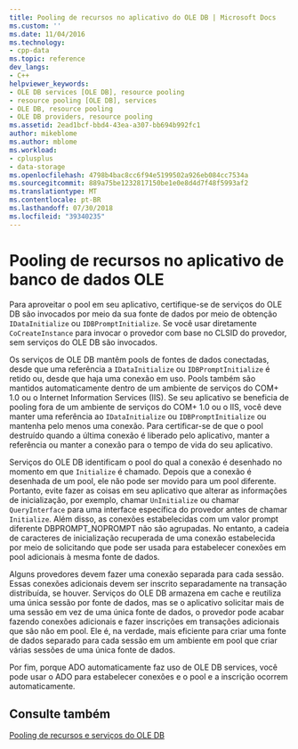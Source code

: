 ```yaml
---
title: Pooling de recursos no aplicativo do OLE DB | Microsoft Docs
ms.custom: ''
ms.date: 11/04/2016
ms.technology:
- cpp-data
ms.topic: reference
dev_langs:
- C++
helpviewer_keywords:
- OLE DB services [OLE DB], resource pooling
- resource pooling [OLE DB], services
- OLE DB, resource pooling
- OLE DB providers, resource pooling
ms.assetid: 2ead1bcf-bbd4-43ea-a307-bb694b992fc1
author: mikeblome
ms.author: mblome
ms.workload:
- cplusplus
- data-storage
ms.openlocfilehash: 4798b4bac8cc6f94e5199502a926eb084cc7534a
ms.sourcegitcommit: 889a75be1232817150be1e0e8d4d7f48f5993af2
ms.translationtype: MT
ms.contentlocale: pt-BR
ms.lasthandoff: 07/30/2018
ms.locfileid: "39340235"
---
```

# <a name="resource-pooling-in-your-ole-db-application"></a>Pooling de recursos no aplicativo de banco de dados OLE
Para aproveitar o pool em seu aplicativo, certifique-se de serviços do OLE DB são invocados por meio da sua fonte de dados por meio de obtenção `IDataInitialize` ou `IDBPromptInitialize`. Se você usar diretamente `CoCreateInstance` para invocar o provedor com base no CLSID do provedor, sem serviços do OLE DB são invocados.  
  
 Os serviços de OLE DB mantêm pools de fontes de dados conectadas, desde que uma referência a `IDataInitialize` ou `IDBPromptInitialize` é retido ou, desde que haja uma conexão em uso. Pools também são mantidos automaticamente dentro de um ambiente de serviços do COM+ 1.0 ou o Internet Information Services (IIS). Se seu aplicativo se beneficia de pooling fora de um ambiente de serviços do COM+ 1.0 ou o IIS, você deve manter uma referência ao `IDataInitialize` ou `IDBPromptInitialize` ou mantenha pelo menos uma conexão. Para certificar-se de que o pool destruído quando a última conexão é liberado pelo aplicativo, manter a referência ou manter a conexão para o tempo de vida do seu aplicativo.  
  
 Serviços do OLE DB identificam o pool do qual a conexão é desenhado no momento em que `Initialize` é chamado. Depois que a conexão é desenhada de um pool, ele não pode ser movido para um pool diferente. Portanto, evite fazer as coisas em seu aplicativo que alterar as informações de inicialização, por exemplo, chamar `UnInitialize` ou chamar `QueryInterface` para uma interface específica do provedor antes de chamar `Initialize`. Além disso, as conexões estabelecidas com um valor prompt diferente DBPROMPT_NOPROMPT não são agrupadas. No entanto, a cadeia de caracteres de inicialização recuperada de uma conexão estabelecida por meio de solicitando que pode ser usada para estabelecer conexões em pool adicionais à mesma fonte de dados.  
  
 Alguns provedores devem fazer uma conexão separada para cada sessão. Essas conexões adicionais devem ser inscrito separadamente na transação distribuída, se houver. Serviços do OLE DB armazena em cache e reutiliza uma única sessão por fonte de dados, mas se o aplicativo solicitar mais de uma sessão em vez de uma única fonte de dados, o provedor pode acabar fazendo conexões adicionais e fazer inscrições em transações adicionais que são não em pool. Ele é, na verdade, mais eficiente para criar uma fonte de dados separado para cada sessão em um ambiente em pool que criar várias sessões de uma única fonte de dados.  
  
 Por fim, porque ADO automaticamente faz uso de OLE DB services, você pode usar o ADO para estabelecer conexões e o pool e a inscrição ocorrem automaticamente.  
  
## <a name="see-also"></a>Consulte também  
 [Pooling de recursos e serviços do OLE DB](../../data/oledb/ole-db-resource-pooling-and-services.md)